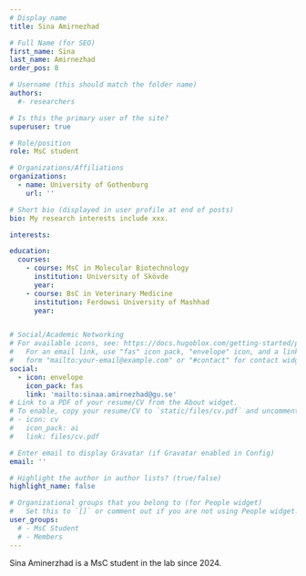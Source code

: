 ```yaml
---
# Display name
title: Sina Amirnezhad

# Full Name (for SEO)
first_name: Sina
last_name: Amirnezhad
order_pos: 8

# Username (this should match the folder name)
authors:
  #- researchers

# Is this the primary user of the site?
superuser: true

# Role/position
role: MsC student

# Organizations/Affiliations
organizations:
  - name: University of Gothenburg
    url: ''

# Short bio (displayed in user profile at end of posts)
bio: My research interests include xxx.

interests:

education:
  courses:
    - course: MsC in Molecular Biotechnology
      institution: University of Skövde
      year:
    - course: BsC in Veterinary Medicine
      institution: Ferdowsi University of Mashhad
      year:


# Social/Academic Networking
# For available icons, see: https://docs.hugoblox.com/getting-started/page-builder/#icons
#   For an email link, use "fas" icon pack, "envelope" icon, and a link in the
#   form "mailto:your-email@example.com" or "#contact" for contact widget.
social:
  - icon: envelope
    icon_pack: fas
    link: 'mailto:sinaa.amirnezhad@gu.se'
# Link to a PDF of your resume/CV from the About widget.
# To enable, copy your resume/CV to `static/files/cv.pdf` and uncomment the lines below.
# - icon: cv
#   icon_pack: ai
#   link: files/cv.pdf

# Enter email to display Gravatar (if Gravatar enabled in Config)
email: ''

# Highlight the author in author lists? (true/false)
highlight_name: false

# Organizational groups that you belong to (for People widget)
#   Set this to `[]` or comment out if you are not using People widget.
user_groups:
  # - MsC Student
  # - Members
---
```


Sina Aminerzhad is a MsC student in the lab since 2024.
